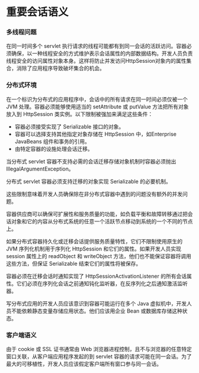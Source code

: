 重要会话语义
====

### 多线程问题

在同一时间多个 servlet 执行请求的线程可能都有到同一会话的活跃访问。容器必须确保，以一种线程安全的方式维护表示会话属性的内部数据结构。开发人员负责线程安全的访问属性对象本身。这样将防止并发访问HttpSession对象内的属性集合，消除了应用程序导致破坏集合的机会。

### 分布式环境

在一个标识为分布式的应用程序中，会话中的所有请求在同一时间必须仅被一个 JVM 处理。容器必须能够使用适当的 setAttribute 或 putValue 方法把所有对象放入到 HttpSession 类实例。以下限制被强加来满足这些条件：

* 容器必须接受实现了 Serializable 接口的对象。
* 容器可以选择支持其他指定对象存储在 HttpSession 中，如Enterprise JavaBeans 组件和事务的引用。
* 由特定容器的设施处理会话迁移。

当分布式 servlet 容器不支持必需的会话迁移存储对象机制时容器必须抛出 IllegalArgumentException。

分布式 servlet 容器必须支持迁移的对象实现 Serializable 的必要机制。

这些限制意味着开发人员确保除在非分布式容器中遇到的问题没有额外的并发问题。

容器供应商可以确保可扩展性和服务质量的功能，如负载平衡和故障转移通过把会话对象和它的内容从分布式系统的任意一个活跃节点移动到系统的一个不同的节点上。

如果分布式容器持久化或迁移会话提供服务质量特性，它们不限制使用原生的 JVM 序列化机制用于序列化 HttpSession 和它们的属性。如果开发人员实现 session 属性上的 readObject 和 writeObject 方法，他们也不能保证容器将调用这些方法，但保证 Serializable 结束它们的属性将被保存。

容器必须在迁移会话时通知实现了 HttpSessionActivationListener 的所有会话属性。它们必须在序列化会话之前通知钝化监听器，在反序列化之后通知激活监听器。

写分布式应用的开发人员应该意识到容器可能运行在多个 Java 虚拟机中，开发人员不能依赖静态变量存储应用状态。他们应该用企业 Bean 或数据库存储这种状态。

### 客户端语义

由于 cookie 或 SSL 证书通常由 Web 浏览器进程控制，且不与浏览器的任意特定窗口关联，从客户端应用程序发起的到 servlet 容器的请求可能在同一会话。为了最大的可移植性，开发人员应该假定客户端所有窗口参与同一会话。